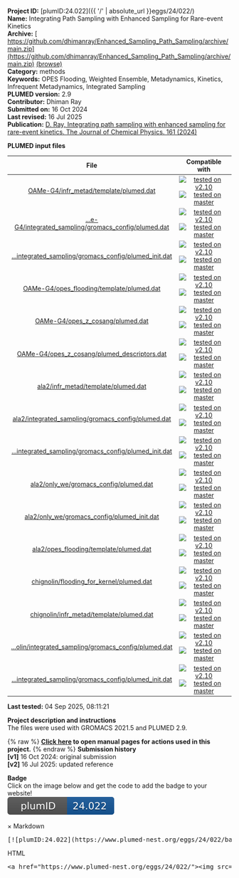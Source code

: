 **Project ID:** [plumID:24.022]({{ '/' | absolute_url }}eggs/24/022/)  
**Name:**  Integrating Path Sampling with Enhanced Sampling for Rare-event Kinetics  
**Archive:** [ https://github.com/dhimanray/Enhanced_Sampling_Path_Sampling/archive/main.zip](https://github.com/dhimanray/Enhanced_Sampling_Path_Sampling/archive/main.zip) [(browse)](https://github.com/dhimanray/Enhanced_Sampling_Path_Sampling/tree/main)  
**Category:**  methods  
**Keywords:**  OPES Flooding, Weighted Ensemble, Metadynamics, Kinetics, Infrequent Metadynamics, Integrated Sampling  
**PLUMED version:**  2.9  
**Contributor:**  Dhiman Ray  
**Submitted on:** 16 Oct 2024  
**Last revised:** 16 Jul 2025  
**Publication:** [D. Ray, Integrating path sampling with enhanced sampling for rare-event kinetics. The Journal of Chemical Physics. 161 (2024)](http://dx.doi.org/10.1063/5.0239303)  
  
**PLUMED input files**  
  
| File     | Compatible with |  
|:--------:|:--------:|  
| [OAMe-G4/infr_metad/template/plumed.dat](./data/OAMe-G4/infr_metad/template/plumed.dat.md) |  [![tested on v2.10](https://img.shields.io/badge/v2.10-passing-green.svg)](data/OAMe-G4/infr_metad/template/plumed.dat.plumed.stderr) [![tested on master](https://img.shields.io/badge/master-passing-green.svg)](data/OAMe-G4/infr_metad/template/plumed.dat.plumed_master.stderr) |  
| [...e-G4/integrated_sampling/gromacs_config/plumed.dat](./data/OAMe-G4/integrated_sampling/gromacs_config/plumed.dat.md) |  [![tested on v2.10](https://img.shields.io/badge/v2.10-passing-green.svg)](data/OAMe-G4/integrated_sampling/gromacs_config/plumed.dat.plumed.stderr) [![tested on master](https://img.shields.io/badge/master-passing-green.svg)](data/OAMe-G4/integrated_sampling/gromacs_config/plumed.dat.plumed_master.stderr) |  
| [...integrated_sampling/gromacs_config/plumed_init.dat](./data/OAMe-G4/integrated_sampling/gromacs_config/plumed_init.dat.md) |  [![tested on v2.10](https://img.shields.io/badge/v2.10-passing-green.svg)](data/OAMe-G4/integrated_sampling/gromacs_config/plumed_init.dat.plumed.stderr) [![tested on master](https://img.shields.io/badge/master-passing-green.svg)](data/OAMe-G4/integrated_sampling/gromacs_config/plumed_init.dat.plumed_master.stderr) |  
| [OAMe-G4/opes_flooding/template/plumed.dat](./data/OAMe-G4/opes_flooding/template/plumed.dat.md) |  [![tested on v2.10](https://img.shields.io/badge/v2.10-passing-green.svg)](data/OAMe-G4/opes_flooding/template/plumed.dat.plumed.stderr) [![tested on master](https://img.shields.io/badge/master-passing-green.svg)](data/OAMe-G4/opes_flooding/template/plumed.dat.plumed_master.stderr) |  
| [OAMe-G4/opes_z_cosang/plumed.dat](./data/OAMe-G4/opes_z_cosang/plumed.dat.md) |  [![tested on v2.10](https://img.shields.io/badge/v2.10-passing-green.svg)](data/OAMe-G4/opes_z_cosang/plumed.dat.plumed.stderr) [![tested on master](https://img.shields.io/badge/master-passing-green.svg)](data/OAMe-G4/opes_z_cosang/plumed.dat.plumed_master.stderr) |  
| [OAMe-G4/opes_z_cosang/plumed_descriptors.dat](./data/OAMe-G4/opes_z_cosang/plumed_descriptors.dat.md) |  [![tested on v2.10](https://img.shields.io/badge/v2.10-passing-green.svg)](data/OAMe-G4/opes_z_cosang/plumed_descriptors.dat.plumed.stderr) [![tested on master](https://img.shields.io/badge/master-passing-green.svg)](data/OAMe-G4/opes_z_cosang/plumed_descriptors.dat.plumed_master.stderr) |  
| [ala2/infr_metad/template/plumed.dat](./data/ala2/infr_metad/template/plumed.dat.md) |  [![tested on v2.10](https://img.shields.io/badge/v2.10-passing-green.svg)](data/ala2/infr_metad/template/plumed.dat.plumed.stderr) [![tested on master](https://img.shields.io/badge/master-passing-green.svg)](data/ala2/infr_metad/template/plumed.dat.plumed_master.stderr) |  
| [ala2/integrated_sampling/gromacs_config/plumed.dat](./data/ala2/integrated_sampling/gromacs_config/plumed.dat.md) |  [![tested on v2.10](https://img.shields.io/badge/v2.10-passing-green.svg)](data/ala2/integrated_sampling/gromacs_config/plumed.dat.plumed.stderr) [![tested on master](https://img.shields.io/badge/master-passing-green.svg)](data/ala2/integrated_sampling/gromacs_config/plumed.dat.plumed_master.stderr) |  
| [...integrated_sampling/gromacs_config/plumed_init.dat](./data/ala2/integrated_sampling/gromacs_config/plumed_init.dat.md) |  [![tested on v2.10](https://img.shields.io/badge/v2.10-passing-green.svg)](data/ala2/integrated_sampling/gromacs_config/plumed_init.dat.plumed.stderr) [![tested on master](https://img.shields.io/badge/master-passing-green.svg)](data/ala2/integrated_sampling/gromacs_config/plumed_init.dat.plumed_master.stderr) |  
| [ala2/only_we/gromacs_config/plumed.dat](./data/ala2/only_we/gromacs_config/plumed.dat.md) |  [![tested on v2.10](https://img.shields.io/badge/v2.10-passing-green.svg)](data/ala2/only_we/gromacs_config/plumed.dat.plumed.stderr) [![tested on master](https://img.shields.io/badge/master-passing-green.svg)](data/ala2/only_we/gromacs_config/plumed.dat.plumed_master.stderr) |  
| [ala2/only_we/gromacs_config/plumed_init.dat](./data/ala2/only_we/gromacs_config/plumed_init.dat.md) |  [![tested on v2.10](https://img.shields.io/badge/v2.10-passing-green.svg)](data/ala2/only_we/gromacs_config/plumed_init.dat.plumed.stderr) [![tested on master](https://img.shields.io/badge/master-passing-green.svg)](data/ala2/only_we/gromacs_config/plumed_init.dat.plumed_master.stderr) |  
| [ala2/opes_flooding/template/plumed.dat](./data/ala2/opes_flooding/template/plumed.dat.md) |  [![tested on v2.10](https://img.shields.io/badge/v2.10-passing-green.svg)](data/ala2/opes_flooding/template/plumed.dat.plumed.stderr) [![tested on master](https://img.shields.io/badge/master-passing-green.svg)](data/ala2/opes_flooding/template/plumed.dat.plumed_master.stderr) |  
| [chignolin/flooding_for_kernel/plumed.dat](./data/chignolin/flooding_for_kernel/plumed.dat.md) |  [![tested on v2.10](https://img.shields.io/badge/v2.10-passing-green.svg)](data/chignolin/flooding_for_kernel/plumed.dat.plumed.stderr) [![tested on master](https://img.shields.io/badge/master-passing-green.svg)](data/chignolin/flooding_for_kernel/plumed.dat.plumed_master.stderr) |  
| [chignolin/infr_metad/template/plumed.dat](./data/chignolin/infr_metad/template/plumed.dat.md) |  [![tested on v2.10](https://img.shields.io/badge/v2.10-passing-green.svg)](data/chignolin/infr_metad/template/plumed.dat.plumed.stderr) [![tested on master](https://img.shields.io/badge/master-passing-green.svg)](data/chignolin/infr_metad/template/plumed.dat.plumed_master.stderr) |  
| [...olin/integrated_sampling/gromacs_config/plumed.dat](./data/chignolin/integrated_sampling/gromacs_config/plumed.dat.md) |  [![tested on v2.10](https://img.shields.io/badge/v2.10-passing-green.svg)](data/chignolin/integrated_sampling/gromacs_config/plumed.dat.plumed.stderr) [![tested on master](https://img.shields.io/badge/master-passing-green.svg)](data/chignolin/integrated_sampling/gromacs_config/plumed.dat.plumed_master.stderr) |  
| [...integrated_sampling/gromacs_config/plumed_init.dat](./data/chignolin/integrated_sampling/gromacs_config/plumed_init.dat.md) |  [![tested on v2.10](https://img.shields.io/badge/v2.10-passing-green.svg)](data/chignolin/integrated_sampling/gromacs_config/plumed_init.dat.plumed.stderr) [![tested on master](https://img.shields.io/badge/master-passing-green.svg)](data/chignolin/integrated_sampling/gromacs_config/plumed_init.dat.plumed_master.stderr) |  
  
**Last tested:**  04 Sep 2025, 08:11:21
  
**Project description and instructions**  
The files were used with GROMACS 2021.5 and PLUMED 2.9. 

  
{% raw %}
<b><a href="https://www.plumed.org/doc-master/user-doc/html/actionlist/?actions=COMBINE,METAD,DISTANCE,COORDINATION,FIT_TO_TEMPLATE,PRINT,FIXEDATOM,WHOLEMOLECULES,CONTACTMAP,UPPER_WALLS,RMSD,MOLINFO,CUSTOM,MATHEVAL,COMMITTOR,OPES_METAD,ANGLE,TORSION,ENDPLUMED,CENTER,GROUP" target="_blank">Click here</a> to open manual pages for actions used in this project.</b>
{% endraw %}
**Submission history**  
**[v1]** 16 Oct 2024: original submission  
**[v2]** 16 Jul 2025: updated reference  
  
**Badge**  
Click on the image below and get the code to add the badge to your website!  
<img src="./badge.svg" alt="plumeDnest:24.022" id="myBtn" class="badge">
<div id="myModal" class="modal">
  <div class="modal-content">
    <span class="close">&times;</span>
    Markdown<pre>[![plumID:24.022](https://www.plumed-nest.org/eggs/24/022/badge.svg)](https://www.plumed-nest.org/eggs/24/022/)</pre>
    HTML<pre>&lt;a href="https://www.plumed-nest.org/eggs/24/022/"&gt;&lt;img src="https://www.plumed-nest.org/eggs/24/022/badge.svg" alt="plumID:24.022"&gt;&lt;/a&gt;</pre>
  </div>
</div>
